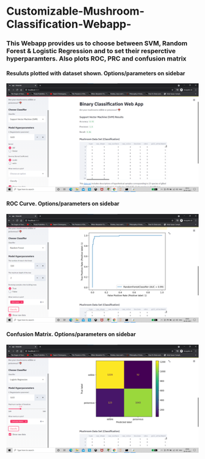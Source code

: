 # Customizable-Mushroom-Classification-Webapp-
### This Webapp provides us to choose between SVM, Random Forest & Logistic Regression and to set their resperctive hyperparamters. Also plots ROC, PRC and confusion matrix

#### Resuluts plotted with dataset shown. Options/parameters on sidebar
<img src="docs/Screenshot 2021-05-28 001246.png">

#### ROC Curve. Options/parameters on sidebar
<img src="docs/Screenshot 2021-05-28 000556.png">

#### Confusion Matrix. Options/parameters on sidebar
<img src="docs/Screenshot 2021-05-28 000634.png">
